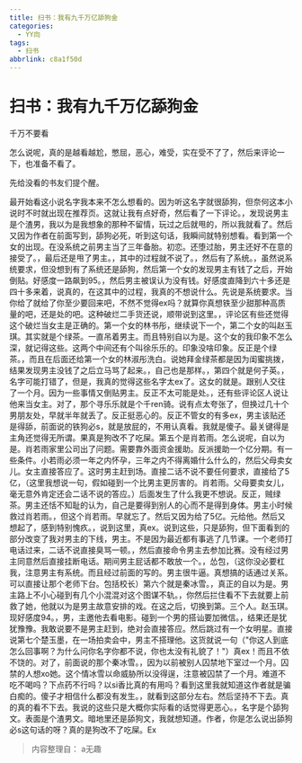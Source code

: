 ```yaml
---
title: 扫书：我有九千万亿舔狗金
categories:
  - YY向
tags:
  - 扫书
abbrlink: c8a1f50d
---
```

# 扫书：我有九千万亿舔狗金
千万不要看

怎么说呢，真的是越看越尬，憋屈，恶心，难受，实在受不了了，然后来评论一下，也准备不看了。

先给没看的书友们提个醒。

最开始看这小说名字我本来不怎么想看的。因为听这名字就很舔狗，但奈何这本小说时不时就出现在推荐页。这就让我有点好奇，然后看了一下评论。，发现说男主是个渣男，我以为是我想象的那种不留情，玩过之后就甩的，所以我就看了。然后又因为作者在前面写到，舔狗必死，听到这句话，我瞬间就特别想看。看到第一个女的出现。在没系统之前男主当了三年备胎。初恋。还堕过胎，男主还好不在意的接受了。，最后还是甩了男主。，其中的过程就不说了。，然后有了系统。，虽然说系统要求，但没想到有了系统还是舔狗，然后第一个女的发现男主有钱了之后，开始倒贴。好感度一路飙到95。，然后男主被误认为没有钱。好感度直降到六十多还是四十多来着，说真的，在这其中的过程，我真的不想说什么。先说是系统要求。当你给了就给了你至少要回来吧，不然不觉得ex吗？就算你真想铁至少甜那种高质量的吧，还是处的吧。这种破烂二手货还说，顺带说到这里。，评论区有些还觉得这个破烂当女主是正确的。第一个女的林书彤，继续说下一个，第二个女的叫赵玉琪。其实就是个绿茶。一直吊着男主。而且特别自以为是。这个女的我印象不怎么深，就记得这些。这两个中间还有个叫徐乐乐的。印象没啥印象。反正是个绿茶。，而且在后面还给第一个女的林淑彤洗白。说她拜金绿茶都是因为闺蜜挑拨，结果发现男主没钱了之后立马骂了起来。，自己也是那样。，第四个就是何子英。，名字可能打错了，但是，我真的觉得这些名字太ex了。这女的就是。跟别人交往了一个月。因为一些事情又倒贴男主。反正不太可能是处。，还有些评论区人说让他来当女主。对了，那个寻乐乐就是个千ren骑。说有点太夸张了，但换过几十个男朋友处，早就半年就丢了。反正挺恶心的。反正不管女的有多ex，男主该贴还是得舔，前面说的铁狗必s，就是放屁的，不用认真看。我就是傻子。最关键得是主角还觉得无所谓。果真是狗改不了吃屎。第五个是肖若雨。怎么说呢，自以为是。肖若雨家里公司出了问题。需要靠外面资金援助。反派援助一个亿分期。有一些条件。小若雨必须一年之内怀孕，三年之内不得离婚什么什么的，然后父母卖女儿。女主直接答应了。这时男主赶到场。直接二话不说不要任何要求，直接给了5亿，（这里我想说一句，假如碰到一个比男主更厉害的。肖若雨。父母要卖女儿，毫无意外肯定还会二话不说的答应。）后面发生了什么我更不想说。反正，贼绿茶。男主还恬不知耻的认为，自己是要得到别人的心而不是得到身体。男主小时候救过肖若雨。，但这个肖若雨。早就忘了。然后又因为给了5亿。元给他。然后又想起了，感到特别愧疚。，说到这里，真ex。说到这些，只是舔狗，但下面看到的部分改变了我对男主的下线，男主。不是因为最近都有事逃了几节课。一个老师打电话过来，二话不说直接臭骂一顿。，然后直接命令男主去参加比赛。没有经过男主同意然后直接挂断电话。期间男主屁话都不敢放一个。，怂包，（这你没必要杠我，注意男主有系统。而且经过前面的写的。男主很牛逼。真想搞的话通过关系。可以直接让那个老师下台。包括校长）第六个就是秦冰雪。，真正的自以为是。男主路上不小心碰到有几个小混混对这个图谋不轨。，你然后拦住看不下去就要上前救了她，他就以为是男主故意安排的戏。在这之后，切换到第。三个人。赵玉琪。现好感度94。，男，主邀他去看电影。碰到一个男的搭讪要加微信。，结果还是犹犹豫豫。我敢说要不是男主赶到，绝对会直接答应。然后跳过有一个女明星。直接说第七个楚玉墨，在一场拍卖会中，男主不搭理他。这货就说一句（"你这人到底怎么回事啊？为什么问你名字你都不说，你也太没有礼貌了！"）真ex！而且不依不饶的。对了，前面说的那个秦冰雪。，因为以前被别人囚禁地下室过一个月。囚禁的人想xo她。这个情冰雪以命威胁所以没得逞，注意被囚禁了一个月。难道不吃不喝吗？下点药不行吗？以si香比真的有用吗？看到这里我就知道这作者就是骗白痴的。傻子才相信什么都没有发生。，就看到这部分左右。然后坚持不下去。真的真的看不下去。我说的这些只是大概你实际看的话觉得更恶心。，名字是个舔狗文。表面是个渣男文。暗地里还是舔狗文，我就想知道。作者，你是怎么说出舔狗必s这句话的呀？真的是狗改不了吃屎。Ex


> 内容整理自： a无趣